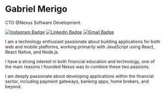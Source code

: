 # Gabriel Merigo

CTO @Nexus Software Development.

[![Instagram Badge](https://img.shields.io/badge/-gabriel.merigo-0057B7?style=flat-square&labelColor=0057B7&logo=instagram&logoColor=white&link=https://instagram.com/gabriel.merigo)](https://instagram.com/gabriel.merigo) 
[![Linkedin Badge](https://img.shields.io/badge/-Gabriel%20Merigo-0057B7?style=flat-square&logo=Linkedin&logoColor=white&link=https://www.linkedin.com/in/GabrielMerigo/)](https://www.linkedin.com/in/GabrielMerigo/) 
[![Gmail Badge](https://img.shields.io/badge/-gabriel.merigo.dev@gmail.com-0057B7?style=flat-square&logo=Gmail&logoColor=white&link=mailto:gabriel.merigo@nexus-sd.com)](mailto:gabriel.merigo@nexus-sd.com)

I am a technology enthusiast passionate about building applications for both web and mobile platforms, working primarily with JavaScript using React, React Native, and Node.js.

I have a strong interest in both financial education and technology, one of the main reasons I founded Nexus was to combine these two passions.

I am deeply passionate about developing applications within the financial sector, including payment gateways, banking apps, home brokers, and beyond.
